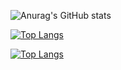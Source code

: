 ![Anurag's GitHub stats](https://github-readme-stats.vercel.app/api?username=ArielZ123&show_icons=true&theme=merko)

[![Top Langs](https://github-readme-stats.vercel.app/api/top-langs/?username=ArielZ123&layout=compact)](https://github.com/anuraghazra/github-readme-stats)

[![Top Langs](https://github-readme-stats.vercel.app/api/top-langs/?username=ArielZ123&langs_count=8)](https://github.com/anuraghazra/github-readme-stats)
